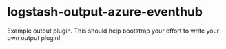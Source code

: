 # logstash-output-azure-eventhub
Example output plugin. This should help bootstrap your effort to write your own output plugin!
